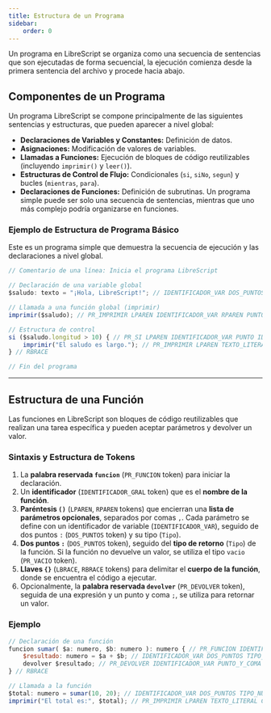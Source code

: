 ```yaml
---
title: Estructura de un Programa
sidebar:
    order: 0
---
```


Un programa en LibreScript se organiza como una secuencia de sentencias que son ejecutadas de forma secuencial, la ejecución comienza desde la primera sentencia del archivo y procede hacia abajo.

## Componentes de un Programa

Un programa LibreScript se compone principalmente de las siguientes sentencias y estructuras, que pueden aparecer a nivel global:

* **Declaraciones de Variables y Constantes:** Definición de datos.
* **Asignaciones:** Modificación de valores de variables.
* **Llamadas a Funciones:** Ejecución de bloques de código reutilizables (incluyendo `imprimir()` y `leer()`).
* **Estructuras de Control de Flujo:** Condicionales (`si`, `siNo`, `segun`) y bucles (`mientras`, `para`).
* **Declaraciones de Funciones:** Definición de subrutinas.
Un programa simple puede ser solo una secuencia de sentencias, mientras que uno más complejo podría organizarse en funciones.

### Ejemplo de Estructura de Programa Básico

Este es un programa simple que demuestra la secuencia de ejecución y las declaraciones a nivel global.

~~~javascript
// Comentario de una línea: Inicia el programa LibreScript

// Declaración de una variable global
$saludo: texto = "¡Hola, LibreScript!"; // IDENTIFICADOR_VAR DOS_PUNTOS TIPO_TEXTO OP_ASIGNACION TEXTO_LITERAL PUNTO_Y_COMA

// Llamada a una función global (imprimir)
imprimir($saludo); // PR_IMPRIMIR LPAREN IDENTIFICADOR_VAR RPAREN PUNTO_Y_COMA

// Estructura de control
si ($saludo.longitud > 10) { // PR_SI LPAREN IDENTIFICADOR_VAR PUNTO IDENTIFICADOR_GRAL OP_MAYOR_QUE NUMERO_LITERAL RPAREN LBRACE
    imprimir("El saludo es largo."); // PR_IMPRIMIR LPAREN TEXTO_LITERAL RPAREN PUNTO_Y_COMA
} // RBRACE

// Fin del programa
~~~

---

## Estructura de una Función

Las funciones en LibreScript son bloques de código reutilizables que realizan una tarea específica y pueden aceptar parámetros y devolver un valor.

### Sintaxis y Estructura de Tokens

1.  La **palabra reservada `funcion`** (`PR_FUNCION` token) para iniciar la declaración.
2.  Un **identificador** (`IDENTIFICADOR_GRAL` token) que es el **nombre de la función**.
3.  **Paréntesis `()`** (`LPAREN`, `RPAREN` tokens) que encierran una **lista de parámetros opcionales**, separados por comas `,`. Cada parámetro se define con un identificador de variable (`IDENTIFICADOR_VAR`), seguido de dos puntos `:` (`DOS_PUNTOS` token) y su tipo (`Tipo`).
4.  **Dos puntos `:`** (`DOS_PUNTOS` token), seguido del **tipo de retorno** (`Tipo`) de la función. Si la función no devuelve un valor, se utiliza el tipo `vacio` (`PR_VACIO` token).
5.  **Llaves `{}`** (`LBRACE`, `RBRACE` tokens) para delimitar el **cuerpo de la función**, donde se encuentra el código a ejecutar.
6.  Opcionalmente, la **palabra reservada `devolver`** (`PR_DEVOLVER` token), seguida de una expresión y un punto y coma `;`, se utiliza para retornar un valor.

### Ejemplo

~~~javascript
// Declaración de una función
funcion sumar( $a: numero, $b: numero ): numero { // PR_FUNCION IDENTIFICADOR_GRAL LPAREN IDENTIFICADOR_VAR DOS_PUNTOS TIPO_NUMERO COMA IDENTIFICADOR_VAR DOS_PUNTOS TIPO_NUMERO RPAREN DOS_PUNTOS TIPO_NUMERO LBRACE
    $resultado: numero = $a + $b; // IDENTIFICADOR_VAR DOS_PUNTOS TIPO_NUMERO OP_ASIGNACION IDENTIFICADOR_VAR OP_SUMA IDENTIFICADOR_VAR PUNTO_Y_COMA
    devolver $resultado; // PR_DEVOLVER IDENTIFICADOR_VAR PUNTO_Y_COMA
} // RBRACE

// Llamada a la función
$total: numero = sumar(10, 20); // IDENTIFICADOR_VAR DOS_PUNTOS TIPO_NUMERO OP_ASIGNACION IDENTIFICADOR_GRAL LPAREN NUMERO_LITERAL COMA NUMERO_LITERAL RPAREN PUNTO_Y_COMA
imprimir("El total es:", $total); // PR_IMPRIMIR LPAREN TEXTO_LITERAL COMA IDENTIFICADOR_VAR RPAREN PUNTO_Y_COMA
~~~


